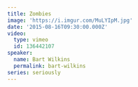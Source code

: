 ```yaml
---
title: Zombies
image: 'https://i.imgur.com/MuLYIpM.jpg'
date: '2015-08-16T09:30:00.000Z'
video:
  type: vimeo
  id: 136442107
speaker:
  name: Bart Wilkins
  permalink: bart-wilkins
series: seriously
---
```


